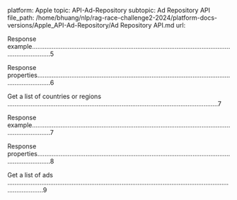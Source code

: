 platform: Apple
topic: API-Ad-Repository
subtopic: Ad Repository API
file_path: /home/bhuang/nlp/rag-race-challenge2-2024/platform-docs-versions/Apple_API-Ad-Repository/Ad Repository API.md
url: <EMPTY>

Response example.......................................................................................................................................5



Response properties....................................................................................................................................6



Get a list of countries or regions ......................................................................................................................7



Response example.......................................................................................................................................7



Response properties....................................................................................................................................8



Get a list of ads ................................................................................................................................................9